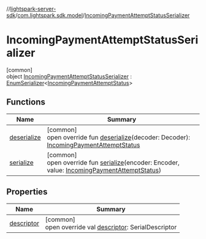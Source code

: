 //[lightspark-server-sdk](../../../index.md)/[com.lightspark.sdk.model](../index.md)/[IncomingPaymentAttemptStatusSerializer](index.md)

# IncomingPaymentAttemptStatusSerializer

[common]\
object [IncomingPaymentAttemptStatusSerializer](index.md) : [EnumSerializer](../../com.lightspark.sdk.util/-enum-serializer/index.md)&lt;[IncomingPaymentAttemptStatus](../-incoming-payment-attempt-status/index.md)&gt;

## Functions

| Name | Summary |
|---|---|
| [deserialize](../../com.lightspark.sdk.util/-enum-serializer/deserialize.md) | [common]<br>open override fun [deserialize](../../com.lightspark.sdk.util/-enum-serializer/deserialize.md)(decoder: Decoder): [IncomingPaymentAttemptStatus](../-incoming-payment-attempt-status/index.md) |
| [serialize](index.md#149317909%2FFunctions%2F-1086033721) | [common]<br>open override fun [serialize](index.md#149317909%2FFunctions%2F-1086033721)(encoder: Encoder, value: [IncomingPaymentAttemptStatus](../-incoming-payment-attempt-status/index.md)) |

## Properties

| Name | Summary |
|---|---|
| [descriptor](../../com.lightspark.sdk.util/-enum-serializer/descriptor.md) | [common]<br>open override val [descriptor](../../com.lightspark.sdk.util/-enum-serializer/descriptor.md): SerialDescriptor |
